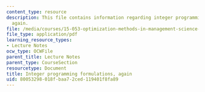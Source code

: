 ```yaml
---
content_type: resource
description: This file contains information regarding integer programming formulations,
  again.
file: /media/courses/15-053-optimization-methods-in-management-science-spring-2013/80053298018fbaa72ced119401f8fa89_MIT15_053S13_lec14.pdf
file_type: application/pdf
learning_resource_types:
- Lecture Notes
ocw_type: OCWFile
parent_title: Lecture Notes
parent_type: CourseSection
resourcetype: Document
title: Integer programming formulations, again
uid: 80053298-018f-baa7-2ced-119401f8fa89
---
```

